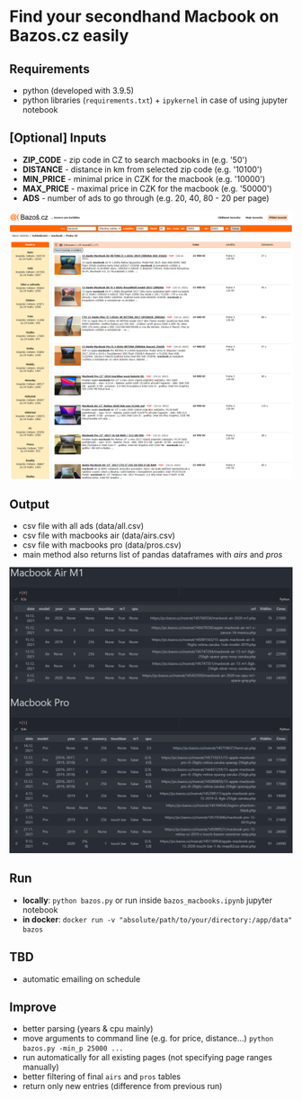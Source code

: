 # Find your secondhand Macbook on Bazos.cz easily

## Requirements
* python (developed with 3.9.5)
* python libraries (`requirements.txt`) + `ipykernel` in case of using jupyter notebook

## [Optional] Inputs
* **ZIP_CODE** - zip code in CZ to search macbooks in (e.g. '50')
* **DISTANCE** - distance in km from selected zip code (e.g. '10100')
* **MIN_PRICE** - minimal price in CZK for the macbook (e.g. '10000')
* **MAX_PRICE** - maximal price in CZK for the macbook (e.g. '50000')
* **ADS** - number of ads to go through (e.g. 20, 40, 80 - 20 per page)

![Bazos ads preview](/img/bazos.png "Bazos preview")

## Output
* csv file with all ads (data/all.csv)
* csv file with macbooks air (data/airs.csv)
* csv file with macbooks pro (data/pros.csv)
* main method also returns list of pandas dataframes with *airs* and *pros* 

![Script output preview](/img/output.png "Script output preview")

## Run
* **locally**: `python bazos.py` or run inside `bazos_macbooks.ipynb` jupyter notebook
* **in docker**: `docker run -v "absolute/path/to/your/directory:/app/data" bazos`

## TBD
* automatic emailing on schedule

## Improve
* better parsing (years & cpu mainly)
* move arguments to command line (e.g. for price, distance...) `python bazos.py -min_p 25000 ...`
* run automatically for all existing pages (not specifying page ranges manually)
* better filtering of final `airs` and `pros` tables
* return only new entries (difference from previous run)